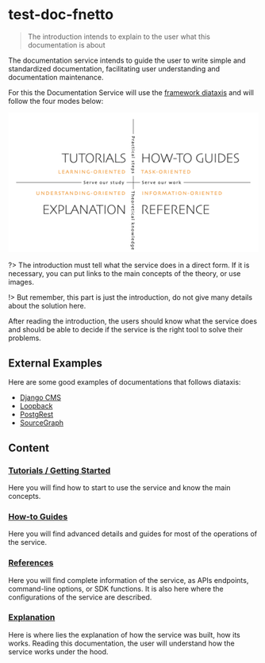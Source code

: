 # test-doc-fnetto

> The introduction intends to explain to the user what this documentation is about

The documentation service intends to guide the user to write simple and standardized documentation, facilitating user understanding and documentation maintenance.

For this the Documentation Service will use the [framework diataxis](https://diataxis.fr/) and will follow the four modes below:


<img src="assets/images/diataxis.png" alt="diataxis" width="800px"/>


?> The introduction must tell what the service does in a direct form. If it is necessary, you can put links to the main concepts of the theory, or use images.

!> But remember, this part is just the introduction, do not give many details about the solution here.


After reading the introduction, the users should know what the service does and should be able to decide if the service is the right tool to solve their problems.

## External Examples
Here are some good examples of documentations that follows diataxis:
- [Django CMS](https://docs.django-cms.org/en/latest/index.html)
- [Loopback](https://loopback.io/doc/en/lb4/index.html)
- [PostgRest](https://postgrest.org/en/v8.0/#)
- [SourceGraph](https://docs.sourcegraph.com/)



## Content

### [Tutorials / Getting Started](/tutorial/README.md)
Here you will find how to start to use the service and know the main concepts.

### [How-to Guides](how-to/README.md)
Here you will find advanced details and guides for most of the operations of the service.

### [References](references/README.md)
Here you will find complete information of the service, as APIs endpoints,  command-line options, or SDK functions. It is also here where the configurations of the service are described.

### [Explanation](explanation/README.md)
Here is where lies the explanation of how the service was built, how its works. Reading this documentation, the user will understand how the service works under the hood.
